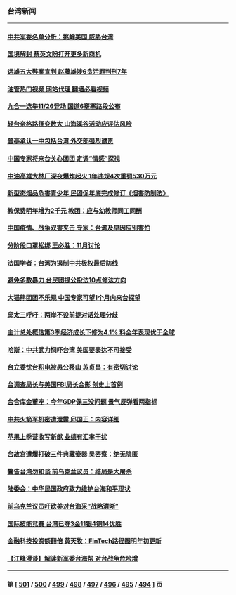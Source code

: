 ### 台湾新闻
---
#### [中共军委名单分析：挑衅美国 威胁台湾](../../pages/ncid1349361/n13854548.md?10291245) 
#### [国境解封 蔡英文盼打开更多新商机](../../pages/ncid1349361/n13854885.md?10291245) 
#### [远雄五大弊案宣判 赵藤雄涉6贪污罪判刑7年](../../pages/ncid1349361/n13854873.md?10291245) 
#### [油管热门视频 网站代理 翻墙必看视频](http://132.145.103.77:81/youtube.html?10291245)
#### [九合一选举11/26登场 国道6壅塞路段公布](../../pages/ncid1349361/n13854872.md?10291245) 
#### [轻台奈格路径变数大 山海溪谷活动应评估风险](../../pages/ncid1349361/n13854871.md?10291245) 
#### [普亭承认一中包括台湾 外交部强烈谴责](../../pages/ncid1349361/n13854869.md?10291245) 
#### [中国专家将来台关心团团 定调“情感”探视](../../pages/ncid1349361/n13854860.md?10291245) 
#### [中油高雄大林厂深夜爆炸起火 1年违规4次重罚530万元](../../pages/ncid1349361/n13854862.md?10291245) 
#### [新型态烟品危害青少年 民团促年底完成修订《烟害防制法》](../../pages/ncid1349361/n13854857.md?10291245) 
#### [教保费明年增为2千元 教团：应与幼教师同工同酬](../../pages/ncid1349361/n13854854.md?10291245) 
#### [中国疫情、战争双害夹击 专家：台湾及早因应别害怕](../../pages/ncid1349361/n13854851.md?10291245) 
#### [分阶段口罩松绑 王必胜：11月讨论](../../pages/ncid1349361/n13854855.md?10291245) 
#### [法国学者：台湾为遏制中共极权最后防线](../../pages/ncid1349361/n13854662.md?10291245) 
#### [避免多数暴力 台民团提公投法10点修法方向](../../pages/ncid1349361/n13854760.md?10291245) 
#### [大猫熊团团不乐观 中国专家可望1个月内来台探望](../../pages/ncid1349361/n13854796.md?10291245) 
#### [邱太三呼吁：两岸不设前提对话处理分歧](../../pages/ncid1349361/n13854785.md?10291245) 
#### [主计总处概估第3季经济成长下修为4.1% 料全年表现优于全球](../../pages/ncid1349361/n13854757.md?10291245) 
#### [哈斯：中共武力恫吓台湾 美国要表达不可接受](../../pages/ncid1349361/n13854782.md?10291245) 
#### [台立委忧台积电被愚公移山 苏贞昌：有密切讨论](../../pages/ncid1349361/n13854784.md?10291245) 
#### [台调查局长与美国FBI局长合影 创史上首例](../../pages/ncid1349361/n13854762.md?10291245) 
#### [台合库金董座：今年GDP保三没问题 景气反弹看两指标](../../pages/ncid1349361/n13854770.md?10291245) 
#### [中共火箭军机密遭泄露 邱国正：内容详细](../../pages/ncid1349361/n13854771.md?10291245) 
#### [苹果上季营收写新猷 业绩有汇率干扰](../../pages/ncid1349361/n13854764.md?10291245) 
#### [台故宫遭爆打破三件典藏瓷器 吴密察：绝无隐匿](../../pages/ncid1349361/n13854773.md?10291245) 
#### [警告台湾勿和谈 前乌克兰议员：结局是大屠杀](../../pages/ncid1349361/n13854766.md?10291245) 
#### [陆委会：中华民国政府致力维护台海和平现状](../../pages/ncid1349361/n13854424.md?10291245) 
#### [前乌克兰议员吁欧美对台海采“战略清晰”](../../pages/ncid1349361/n13854634.md?10291245) 
#### [国际技能竞赛 台湾已夺3金11银4铜14优胜](../../pages/ncid1349361/n13854606.md?10291245) 
#### [金融科技投资额翻倍 黄天牧：FinTech路径图明年初更新](../../pages/ncid1349361/n13854493.md?10291245) 
#### [【江峰漫谈】解读新军委台海帮 对台战争危险增](../../pages/ncid1349361/n13854158.md?10291245) 

---
#### 第 [ [501](./501.md?10291245) / [500](./500.md?10291245) / [499](./499.md?10291245) / [498](./498.md?10291245) / [497](./497.md?10291245) / [496](./496.md?10291245) / [495](./495.md?10291245) / [494](./494.md?10291245) ] 页
